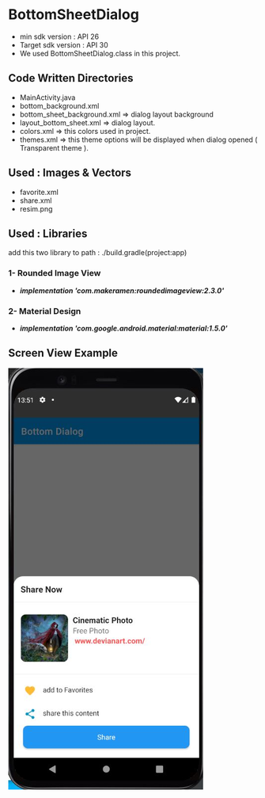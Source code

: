 # BottomSheetDialog

* min sdk version : API 26
* Target sdk version : API 30
* We used BottomSheetDialog.class in this project.

## Code Written Directories 
* MainActivity.java
* bottom_background.xml 
* bottom_sheet_background.xml => dialog layout background
* layout_bottom_sheet.xml => dialog layout.
* colors.xml => this colors used in project.
* themes.xml => this theme options will be displayed when dialog opened ( Transparent theme ).

## Used : Images & Vectors
* favorite.xml
* share.xml
* resim.png

## Used : Libraries
  add this two library to path : ./build.gradle(project:app)
 ### 1- Rounded Image View
* ***implementation 'com.makeramen:roundedimageview:2.3.0'***

 ### 2- Material Design
* ***implementation 'com.google.android.material:material:1.5.0'***

## Screen View Example
<img src="https://github.com/mkiziltay/BottomSheetDialog/blob/master/screen%20View.JPG" alt = "Adding Reminders" width=394 height=851>

